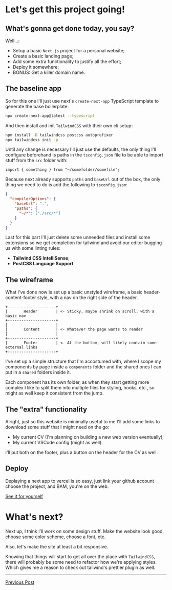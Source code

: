# Let's get this project going!

## What's gonna get done today, you say?

Well...:

- Setup a basic `Next.js` project for a personal website;
- Create a basic landing page;
- Add some extra functionality to justify all the effort;
- Deploy it somewhere;
- BONUS: Get a killer domain name.

## The baseline app

So for this one I'll just use next's `create-next-app` TypeScript template to generate the base boilerplate:

```sh
npx create-next-app@latest --typescript
```

And then install and init `TailwindCSS` with their own cli setup:

```sh
npm install -D tailwindcss postcss autoprefixer
npx tailwindcss init -p
```

Until any change is necessary I'll just use the defaults, the only thing I'll configure beforehand is paths in the `tsconfig.json` file to be able to import stuff from the `src` folder with:

```
import { something } from "~/somefolder/somefile";
```

Because next already supports `paths` and `baseUrl` out of the box, the only thing we need to do is add the following to `tsconfig.json`:

```JSON
{
  "compilerOptions": {
    "baseUrl": ".",
    "paths": {
      "~/*": ["./src/*"]
    }
  }
}
```

Last for this part I'll just delete some unneeded files and install some extensions so we get completion for tailwind and avoid our editor bugging us with some linting rules:

- **Tailwind CSS IntelliSense**;
- **PostCSS Language Support**.

## The wireframe

What I've done now is set up a basic unstyled wireframe, a basic header-content-footer style, with a nav on the right side of the header.

```
+---------------------+
|       Header        | <- Sticky, maybe shrink on scroll, with a basic nav
+---------------------+
|                     |
|       Content       | <- Whatever the page wants to render
|                     |
+---------------------+
|       Footer        | <- At the bottom, will likely contain some external links
+---------------------+
```

I've set up a simple structure that I'm accostumed with, where I scope my components by page inside a `components` folder and the shared ones I can put in a `shared` folders inside it.

Each component has its own folder, as when they start getting more complex I like to split them into multiple files for styling, hooks, etc., so might as well keep it consistent from the jump.

## The "extra" functionality

Alright, just so this website is minimally useful to me I'll add some links to download some stuff that I might need on the go:

- My current CV (I'm planning on building a new web version eventually);
- My current VSCode config (might as well).

I'll put both on the footer, plus a button on the header for the CV as well.

## Deploy

Deplaying a next app to vercel is so easy, just link your github account choose the project, and BAM, you're on the web.

[See it for yourself](https://portfolio-playground-tau.vercel.app/)

# What's next?

Next up, I think I'll work on some design stuff. Make the website look good, choose some color scheme, choose a font, etc.

Also, let's make the site at least a bit responsive.

Knowing that things will start to get all over the place with `TailwindCSS`, there will probably be some need to refactor how we're applying styles. Which gives me a reason to check out tailwind's prettier plugin as well.

---

[Previous Post](../001/main.md)
